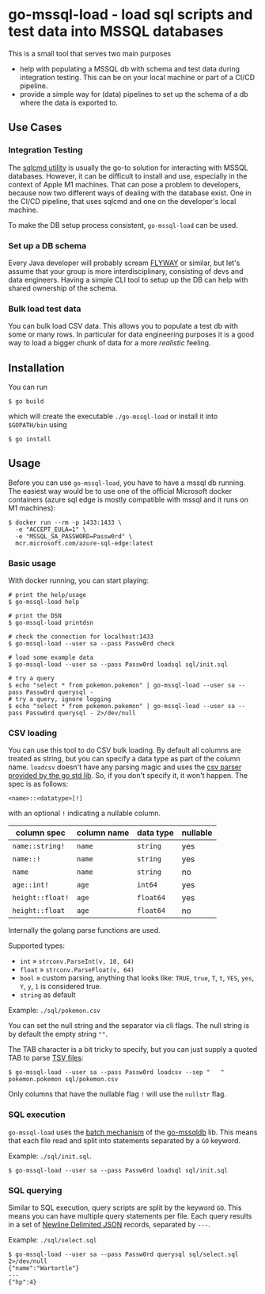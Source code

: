 # go-mssql-load - load sql scripts and test data into MSSQL databases

This is a small tool that serves two main purposes

- help with populating a MSSQL db with schema and test data during integration testing.
  This can be on your local machine or part of a CI/CD pipeline.
- provide a simple way for (data) pipelines to set up the schema of a db where the data
  is exported to.

## Use Cases

### Integration Testing

The [sqlcmd utility](https://learn.microsoft.com/en-us/sql/tools/sqlcmd/sqlcmd-utility)
is usually the go-to solution for interacting with MSSQL databases. However, it can be
difficult to install and use, especially in the context of Apple M1 machines. That can
pose a problem to developers, because now two different ways of dealing with the
database exist. One in the CI/CD pipeline, that uses sqlcmd and one on the developer's
local machine.

To make the DB setup process consistent, `go-mssql-load` can be used.

### Set up a DB schema

Every Java developer will probably scream [FLYWAY](https://flywaydb.org/) or similar,
but let's assume that your group is more interdisciplinary, consisting of devs and data
engineers. Having a simple CLI tool to setup up the DB can help with shared ownership of
the schema.

### Bulk load test data

You can bulk load CSV data. This allows you to populate a test db with some or many
rows. In particular for data engineering purposes it is a good way to load a bigger
chunk of data for a more _realistic_ feeling.

## Installation

You can run

```console
$ go build
```

which will create the executable `./go-mssql-load` or install it into `$GOPATH/bin`
using

```console
$ go install
```

## Usage

Before you can use `go-mssql-load`, you have to have a mssql db running. The easiest way
would be to use one of the official Microsoft docker containers (azure sql edge is
mostly compatible with mssql and it runs on M1 machines):

```console
$ docker run --rm -p 1433:1433 \
  -e "ACCEPT_EULA=1" \
  -e "MSSQL_SA_PASSWORD=Passw0rd" \
  mcr.microsoft.com/azure-sql-edge:latest
```

### Basic usage

With docker running, you can start playing:

```console
# print the help/usage
$ go-mssql-load help

# print the DSN
$ go-mssql-load printdsn

# check the connection for localhost:1433
$ go-mssql-load --user sa --pass Passw0rd check

# load some example data
$ go-mssql-load --user sa --pass Passw0rd loadsql sql/init.sql

# try a query
$ echo "select * from pokemon.pokemon" | go-mssql-load --user sa --pass Passw0rd querysql -
# try a query, ignore logging
$ echo "select * from pokemon.pokemon" | go-mssql-load --user sa --pass Passw0rd querysql - 2>/dev/null
```

### CSV loading

You can use this tool to do CSV bulk loading. By default all columns are treated as
string, but you can specify a data type as part of the column name. `loadcsv` doesn't
have any parsing magic and uses the
[csv parser provided by the go std lib](https://pkg.go.dev/encoding/csv). So, if you
don't specify it, it won't happen. The spec is as follows:

```
<name>::<datatype>[!]
```

with an optional `!` indicating a nullable column.

| column spec      | column name | data type | nullable |
| ---------------- | ----------- | --------- | -------- |
| `name::string!`  | `name`      | `string`  | yes      |
| `name::!`        | `name`      | `string`  | yes      |
| `name`           | `name`      | `string`  | no       |
| `age::int!`      | `age`       | `int64`   | yes      |
| `height::float!` | `age`       | `float64` | yes      |
| `height::float`  | `age`       | `float64` | no       |

Internally the golang parse functions are used.

Supported types:

- `int` » `strconv.ParseInt(v, 10, 64)`
- `float` » `strconv.ParseFloat(v, 64)`
- `bool` » custom parsing, anything that looks like: `TRUE`, `true`, `T`, `t`, `YES`,
  `yes`, `Y`, `y`, `1` is considered true.
- `string` as default

Example: `./sql/pokemon.csv`

You can set the null string and the separator via cli flags. The null string is by
default the empty string `""`.

The TAB character is a bit tricky to specify, but you can just supply a quoted TAB to
parse [TSV files](https://en.wikipedia.org/wiki/Tab-separated_values):

```console
$ go-mssql-load --user sa --pass Passw0rd loadcsv --sep "	" pokemon.pokemon sql/pokemon.csv
```

Only columns that have the nullable flag `!` will use the `nullstr` flag.

### SQL execution

`go-mssql-load` uses the
[batch mechanism](https://github.com/microsoft/go-mssqldb/blob/main/batch/batch.go) of
the [go-mssqldb](https://github.com/microsoft/go-mssqldb) lib. This means that each file
read and split into statements separated by a `GO` keyword.

Example: `./sql/init.sql`.

```console
$ go-mssql-load --user sa --pass Passw0rd loadsql sql/init.sql
```

### SQL querying

Similar to SQL execution, query scripts are split by the keyword `GO`. This means you
can have multiple query statements per file. Each query results in a set of
[Newline Delimited JSON](http://ndjson.org/) records, separated by `---`.

Example: `./sql/select.sql`

```console
$ go-mssql-load --user sa --pass Passw0rd querysql sql/select.sql  2>/dev/null
{"name":"Wartortle"}
---
{"hp":4}
```
